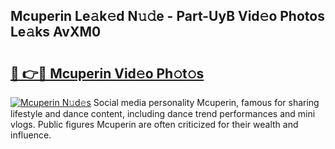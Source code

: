 ## Mcuperin Le𝚊k𝚎d N𝚞𝚍e - Part-UyB Vid𝚎o Photos Le𝚊ks AvXM0

# <h2><a href="http://fbbo5zf.evod.top/?m=Mcuperin">🔗 👉🔴 Mcuperin Vid𝚎o Ph𝚘t𝚘s</a></h2>

[![Mcuperin N𝚞d𝚎s](https://i.imgur.com/8V9OHl7.gif)](http://fbbo5zf.evod.top/?m=Mcuperin)
Social media personality Mcuperin, famous for sharing lifestyle and dance content, including dance trend performances and mini vlogs. Public figures Mcuperin are often criticized for their wealth and influence. 
